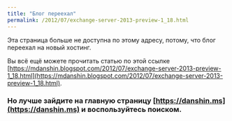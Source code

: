 ```yaml
---
title: "Блог переехал"
permalink: /2012/07/exchange-server-2013-preview-1_18.html
---
```

Эта страница больше не доступна по этому адресу, потому, что блог переехал на новый хостинг.

Вы всё ещё можете прочитать статью по этой ссылке [https://mdanshin.blogspot.com/2012/07/exchange-server-2013-preview-1_18.html](https://mdanshin.blogspot.com/2012/07/exchange-server-2013-preview-1_18.html).

### Но лучше зайдите на главную страницу [https://danshin.ms](https://danshin.ms) и воспользуйтесь поиском.